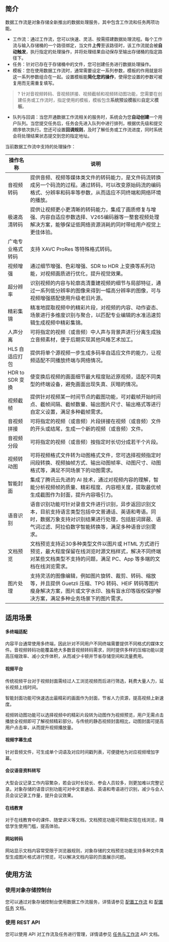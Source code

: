 ## 简介

数据工作流是对象存储全新推出的数据处理服务，其中包含工作流和任务两项功能。

- 工作流：通过工作流，您可以快速、灵活、按需搭建数据处理流程。每个工作流与输入存储桶的一个路径绑定，当文件**上传**至该路径时，该工作流就会被**自动触发**，执行指定的处理操作，并将处理结果自动保存至输出存储桶的指定路径下。
- 任务：针对已存在于存储桶中的文件，您可创建任务进行数据处理操作。
- 模板：您在使用数据工作流时，通常需要设定一系列参数，模板的作用就是将这一系列参数组合在一起。设置模板能**简化您的操作**，使得您设置的参数可被复用而无需重复填写。
>? 针对音视频转码、音视频拼接、视频截帧和视频转动图功能，您需要在创建任务或工作流时，指定使用的模板，模板包含**系统预设模板**和**自定义模板**。
>
- 队列与回调：当您开通数据工作流相关的服务时，系统会为您**自动创建**一个用户队列。当您提交任务后，任务会先进入队列中进行排列，根据优先级和提交顺序依次执行。您还可设置**回调规则**，及时了解任务或工作流进度，同时系统会将处理结果状态提交到您的指定地址。

当前数据工作流中支持的处理操作：

| 操作名称   | 说明                                                         |
| ---------- | ------------------------------------------------------------ |
| 音视频转码 | 提供音频、视频等媒体类文件的转码能力，是文件码流转换成另一个码流的过程。通过转码，可以改变原始码流的编码格式、分辨率和码率等参数，从而适应不同终端和网络环境的播放。 |
| 极速高清转码   |  提供让视频更小更清晰的转码能力，集成了画质修复与增强、内容自适应参数选择、V265编码器等一整套视频处理解决方案，能够保证低网络资源消耗的同时带给用户视觉上更佳体验。  |
| 广电专业格式转码   |  支持 XAVC ProRes 等特殊格式转码。  |
| 视频增强       | 通过细节增强、色彩增强、SDR to HDR 上变换等系列功能，对视频画质进行优化，提升视觉效果。  |
| 超分辨率       | 识别视频的内容与轮廓高清重建视频的细节与局部特征，通过一系列低分辨率的图像来得到一幅高分辨率的图像，可与视频增强搭配使用升级老旧片源。 |
| 精彩集锦       | 精准地提取视频中的精彩片段，对视频的内容、动作姿态、场景进行多维度识别与聚合，以匹配专业编辑的水准迅速剪辑生成视频中精彩集锦。  |
| 人声分离       | 可将指定的视频（或音频）中人声与背景声进行分离生成独立音频素材，便于后期实现其他风格艺术加工。   |
| HLS 自适应打包  |  提供将单个源视频一步生成多码率自适应文件的能力，让视频适配不同播放终端与网络情况。|                   
| HDR to SDR 变换 | 使变换后视频的画面细节最大程度贴近原视频，适配不同类型的终端设备，避免画面出现失真、灰暗的情况。     |
| 视频截帧   | 提供针对视频某一时间节点的截图功能，可对截帧开始时间点、截帧间隔、截帧数量、输出图片尺寸、输出格式等进行自定义设置，满足多种截帧需求。 |
| 音视频拼接 | 可将指定的视频（或音频）片段拼接在视频（或音频）文件的开头或结尾，生成一个新的视频（或音频）文件。 |
| 音视频分段 | 可将指定的视频（或音频）按指定时长切分成若干个片段。 |
| 视频转动图 | 可将视频格式文件转为动图格式文件，您可选择视频指定时间段转换、视频抽帧方式、输出动图帧率、动图尺寸、动图格式等，满足不同场景下的动图需求。 |
| 智能封面   | 集成了腾讯云先进的 AI 技术，通过对视频内容的理解，智能分析视频帧的质量、精彩程度、内容相关度，提取最优帧生成截图作为封面，提升内容吸引力。 |
| 语音识别   | 语音识别功能可针对录音文件进行识别，异步返回识别文本，目前支持语言类型包括中文普通话、英语和粤语。同时，数据万象支持对识别结果进行处理，包括脏词屏蔽、语气词过滤、阿拉伯数字智能转换等，满足多种语音识别需求。 |
| 文档预览   | 文档预览支持近30多种类型文件以图片或 HTML 方式进行预览，最大程度保留在线浏览时源文档样式，解决不同终端对某些文档类型不支持的问题，满足 PC、App 等多端的文档在线浏览需求。 |
| 图片处理   | 支持灵活的图像编辑，例如图片旋转、裁剪、转码、缩放等，并且提供 Guetzli 压缩、TPG 转码、HEIF 转码等图片瘦身解决方案，图片或文字水印、独有盲水印等版权保护解决方案，满足多种业务场景下的图片需求。 |

## 适用场景

#### 多终端适配

内容平台通常使用多终端，因此针对不同用户不同终端需要提供不同格式的媒体文件。音视频转码功能覆盖绝大多数音视频转码需求，同时提供多样的压缩功能以提高压缩效率、减小文件体积，从而减少卡顿并节省存储空间和流量费用。

#### 视频平台

传统视频平台对于视频封面需经过人工浏览视频而后进行筛选，耗费大量人力，延长视频上线时间。

智能封面功能可快速选出最精彩的画面作为封面，节省人力资源，提高视频上新速度。

视频转动图功能可以选择视频中的精彩片段转为动图作为视频预览，用户无需点击播放全视频即可了解视频精彩部分。与传统的静态视频封面相比，动图封面可提高用户点击率，从而提升视频播放量。

#### 视频字幕生成

针对音频文件，可生成单个词语及对应时间戳列表，可便捷地为对应视频增加字幕。

#### 会议语音资料转写

大型会议记录工作内容繁杂，若会议时长较长、参会人员较多，则更加难以完整记录。对象存储的语音识别功能可对中文普通话、英语和粤语进行识别，减少与会人员会议记录工作量，提升会议效果。

#### 在线教育

对于在线教育中的课件、随堂讲义等文档，文档预览功能可帮助实现在线浏览，降低学生使用门槛，提高体验。

#### 网站转码

网站显示文档内容常受限于浏览器规则，对象存储的文档预览功能支持多种文件类型生成图片格式进行预览，可以解决文档内容的页面展示问题。

## 使用方法

### 使用对象存储控制台

您可以通过对象存储控制台使用数据工作流服务，详情请参见 [配置工作流](https://cloud.tencent.com/document/product/436/53967) 和 [配置任务](https://cloud.tencent.com/document/product/436/53968) 文档。

### 使用 REST API

您可以使用 API 对工作流及任务进行管理，详情请参见 [任务与工作流](https://cloud.tencent.com/document/product/436/76836) API 文档。

